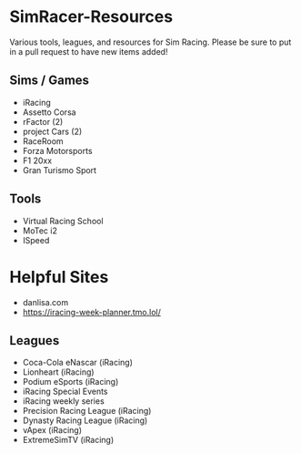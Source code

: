 # SimRacer-Resources
Various tools, leagues, and resources for Sim Racing. Please be sure to put in a pull request to have new items added! 


## Sims / Games
- iRacing
- Assetto Corsa
- rFactor (2)
- project Cars (2)
- RaceRoom
- Forza Motorsports
- F1 20xx
- Gran Turismo Sport

## Tools
- Virtual Racing School
- MoTec i2
- ISpeed

# Helpful Sites
- danlisa.com
- https://iracing-week-planner.tmo.lol/

## Leagues
- Coca-Cola eNascar (iRacing)
- Lionheart (iRacing)
- Podium eSports (iRacing)
- iRacing Special Events
- iRacing weekly series
- Precision Racing League (iRacing)
- Dynasty Racing League (iRacing)
- vApex (iRacing)
- ExtremeSimTV (iRacing)

